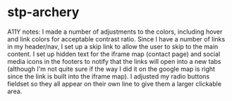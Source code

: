 # stp-archery

A11Y notes:
I made a number of adjustments to the colors, including hover and link colors for acceptable contrast ratio. Since I have a number of links in my header/nav, I set up a skip link to allow the user to skip to the main content. I set up hidden text for the iframe map (contact page) and social media icons in the footers to notify that the links will open into a new tabs (although I'm not quite sure if the way I did it on the google map is right since the link is built into the iframe map). I adjusted my radio buttons fieldset so they all appear on their own line to give them a larger clickable area.
